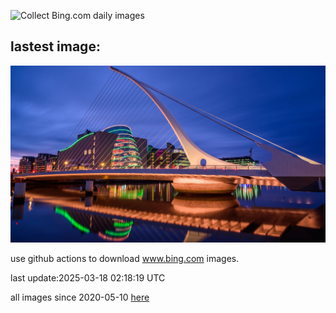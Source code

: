![Collect Bing.com daily images](https://github.com/counter2015/bing-daily-images/workflows/Collect%20Bing.com%20daily%20images/badge.svg)
## lastest image:
![](images/img.jpg)

use github actions to download www.bing.com images.

last update:2025-03-18 02:18:19 UTC

all images since 2020-05-10 [here](https://github.com/counter2015/bing-daily-images/tree/master/images) 
